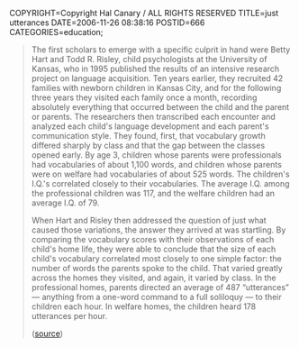COPYRIGHT=Copyright Hal Canary / ALL RIGHTS RESERVED
TITLE=just utterances
DATE=2006-11-26 08:38:16
POSTID=666
CATEGORIES=education;

> The first scholars to emerge with a specific culprit in hand were Betty Hart and Todd R. Risley, child psychologists at the University of Kansas, who in 1995 published the results of an intensive research project on language acquisition. Ten years earlier, they recruited 42 families with newborn children in Kansas City, and for the following three years they visited each family once a month, recording absolutely everything that occurred between the child and the parent or parents. The researchers then transcribed each encounter and analyzed each child's language development and each parent's communication style. They found, first, that vocabulary growth differed sharply by class and that the gap between the classes opened early. By age 3, children whose parents were professionals had vocabularies of about 1,100 words, and children whose parents were on welfare had vocabularies of about 525 words. The children's I.Q.'s correlated closely to their vocabularies. The average I.Q. among the professional children was 117, and the welfare children had an average I.Q. of 79.
> 
> When Hart and Risley then addressed the question of just what caused those variations, the answer they arrived at was startling. By comparing the vocabulary scores with their observations of each child's home life, they were able to conclude that the size of each child's vocabulary correlated most closely to one simple factor: the number of words the parents spoke to the child. That varied greatly across the homes they visited, and again, it varied by class. In the professional homes, parents directed an average of 487 “utterances” — anything from a one-word command to a full soliloquy — to their children each hour. In welfare homes, the children heard 178 utterances per hour.
> 
> ([source](http://www.nytimes.com/2006/11/26/magazine/26tough.html))

